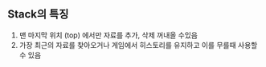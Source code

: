 Stack의 특징
---------
1. 맨 마지막 위치 (top) 에서만 자료를 추가, 삭제 꺼내올 수있음
2. 가장 최근의 자료를 찾아오거나 게임에서 히스토리를 유지하고 이를 무를때 사용할 수 있음
